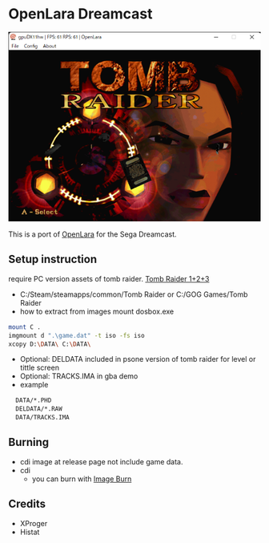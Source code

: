 # OpenLara Dreamcast
<p align="center"><img src="./screenshots/game.png"></p>

This is a port of [OpenLara](https://github.com/XProger/OpenLara) for the Sega Dreamcast.

## Setup instruction
require PC version assets of tomb raider. [Tomb Raider 1+2+3](https://www.gog.com/game/tomb_raider_123)

- C:/Steam/steamapps/common/Tomb Raider or C:/GOG Games/Tomb Raider
- how to extract from images mount dosbox.exe
```bash
mount C .
imgmount d ".\game.dat" -t iso -fs iso
xcopy D:\DATA\ C:\DATA\
```
- Optional: DELDATA included in psone version of tomb raider for level or tittle screen
- Optional: TRACKS.IMA in gba demo
- example
```bash
  DATA/*.PHD
  DELDATA/*.RAW
  DATA/TRACKS.IMA
```
## Burning
- cdi image at release page not include game data.
- cdi
    - you can burn with [Image Burn](https://www.imgburn.com/index.php?act=download)

## Credits
- XProger
- Histat
